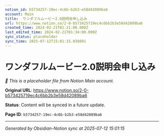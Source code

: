 ```yaml
---
notion_id: b5734257-19ec-4c6b-b2b3-e58d42089ba6
account: Main
title:  ワンダフルムービー2.0説明会申し込み
url: https://www.notion.so/2-0-b573425719ec4c6bb2b3e58d42089ba6
created_time: 2024-02-21T01:21:00.000Z
last_edited_time: 2024-02-21T01:34:00.000Z
sync_status: placeholder
sync_time: 2025-07-12T15:01:15.038891
---
```


#  ワンダフルムービー2.0説明会申し込み

*🔄 This is a placeholder file from Notion Main account.*

**Original URL**: https://www.notion.so/2-0-b573425719ec4c6bb2b3e58d42089ba6

**Status**: Content will be synced in a future update.

**Page ID**: `b5734257-19ec-4c6b-b2b3-e58d42089ba6`

---

*Generated by Obsidian-Notion sync at 2025-07-12 15:01:15*
